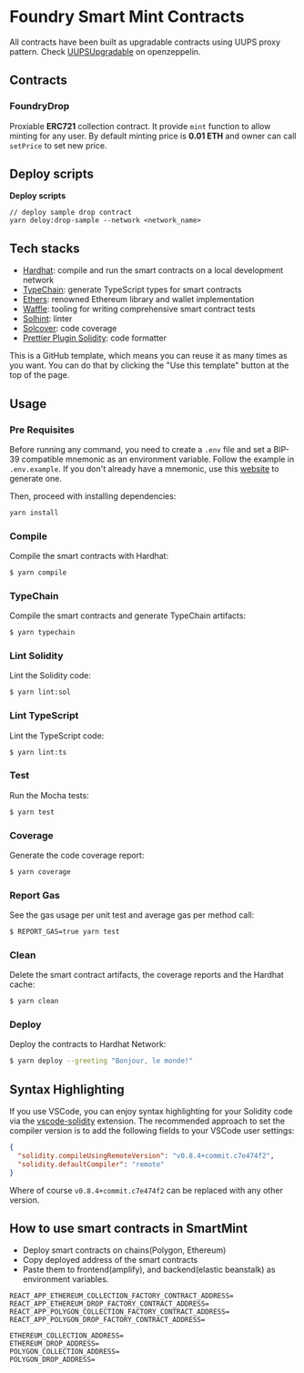 # Foundry Smart Mint Contracts

All contracts have been built as upgradable contracts using UUPS proxy pattern.
Check [UUPSUpgradable](https://docs.openzeppelin.com/contracts/4.x/api/proxy#UUPSUpgradeable) on openzeppelin.

## Contracts

### FoundryDrop

Proxiable **ERC721** collection contract. It provide `mint` function to allow minting for any user.
By default minting price is **0.01 ETH** and owner can call `setPrice` to set new price.

## Deploy scripts

**Deploy scripts**

```
// deploy sample drop contract
yarn deloy:drop-sample --network <network_name>
```

## Tech stacks

- [Hardhat](https://github.com/nomiclabs/hardhat): compile and run the smart contracts on a local development network
- [TypeChain](https://github.com/ethereum-ts/TypeChain): generate TypeScript types for smart contracts
- [Ethers](https://github.com/ethers-io/ethers.js/): renowned Ethereum library and wallet implementation
- [Waffle](https://github.com/EthWorks/Waffle): tooling for writing comprehensive smart contract tests
- [Solhint](https://github.com/protofire/solhint): linter
- [Solcover](https://github.com/sc-forks/solidity-coverage): code coverage
- [Prettier Plugin Solidity](https://github.com/prettier-solidity/prettier-plugin-solidity): code formatter

This is a GitHub template, which means you can reuse it as many times as you want. You can do that by clicking the "Use this
template" button at the top of the page.

## Usage

### Pre Requisites

Before running any command, you need to create a `.env` file and set a BIP-39 compatible mnemonic as an environment
variable. Follow the example in `.env.example`. If you don't already have a mnemonic, use this [website](https://iancoleman.io/bip39/) to generate one.

Then, proceed with installing dependencies:

```sh
yarn install
```

### Compile

Compile the smart contracts with Hardhat:

```sh
$ yarn compile
```

### TypeChain

Compile the smart contracts and generate TypeChain artifacts:

```sh
$ yarn typechain
```

### Lint Solidity

Lint the Solidity code:

```sh
$ yarn lint:sol
```

### Lint TypeScript

Lint the TypeScript code:

```sh
$ yarn lint:ts
```

### Test

Run the Mocha tests:

```sh
$ yarn test
```

### Coverage

Generate the code coverage report:

```sh
$ yarn coverage
```

### Report Gas

See the gas usage per unit test and average gas per method call:

```sh
$ REPORT_GAS=true yarn test
```

### Clean

Delete the smart contract artifacts, the coverage reports and the Hardhat cache:

```sh
$ yarn clean
```

### Deploy

Deploy the contracts to Hardhat Network:

```sh
$ yarn deploy --greeting "Bonjour, le monde!"
```

## Syntax Highlighting

If you use VSCode, you can enjoy syntax highlighting for your Solidity code via the
[vscode-solidity](https://github.com/juanfranblanco/vscode-solidity) extension. The recommended approach to set the
compiler version is to add the following fields to your VSCode user settings:

```json
{
  "solidity.compileUsingRemoteVersion": "v0.8.4+commit.c7e474f2",
  "solidity.defaultCompiler": "remote"
}
```

Where of course `v0.8.4+commit.c7e474f2` can be replaced with any other version.

## How to use smart contracts in SmartMint

- Deploy smart contracts on chains(Polygon, Ethereum)
- Copy deployed address of the smart contracts
- Paste them to frontend(amplify), and backend(elastic beanstalk) as environment variables.

```frontend
REACT_APP_ETHEREUM_COLLECTION_FACTORY_CONTRACT_ADDRESS=
REACT_APP_ETHEREUM_DROP_FACTORY_CONTRACT_ADDRESS=
REACT_APP_POLYGON_COLLECTION_FACTORY_CONTRACT_ADDRESS=
REACT_APP_POLYGON_DROP_FACTORY_CONTRACT_ADDRESS=
```

```backend
ETHEREUM_COLLECTION_ADDRESS=
ETHEREUM_DROP_ADDRESS=
POLYGON_COLLECTION_ADDRESS=
POLYGON_DROP_ADDRESS=
```
